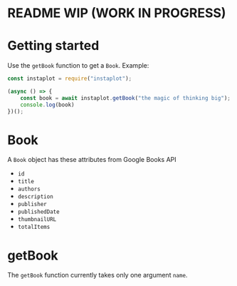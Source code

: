 # README WIP (WORK IN PROGRESS)

# Getting started
Use the `getBook` function to get a `Book`.
Example:
```javascript
const instaplot = require("instaplot");

(async () => {
    const book = await instaplot.getBook("the magic of thinking big");
    console.log(book)
})();
```

# Book
A `Book` object has these attributes from Google Books API
- `id`
- `title`
- `authors`
- `description`
- `publisher`
- `publishedDate`
- `thumbnailURL`
- `totalItems`

# getBook
The `getBook` function currently takes only one argument `name`.
